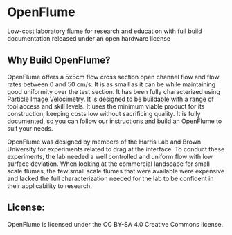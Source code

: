 # OpenFlume
Low-cost laboratory flume for research and education with full build documentation released under an open hardware license

## Why Build OpenFlume?
OpenFlume offers a 5x5cm flow cross section open channel flow and flow rates between 0 and 50 cm/s. It is as small as it can be while maintaining good uniformity over the test section. It has been fully characterized using Particle
Image Velocimetry. It is designed to be buildable with a range of tool access and skill levels. It uses the minimum viable product for its construction, keeping costs low without sacrificing quality. It is fully documented, so you 
can follow our instructions and build an OpenFlume to suit your needs. 

OpenFlume was designed by members of the Harris Lab and Brown University for experiments related to drag at the interface. To conduct these experiments, the lab needed a well controlled and uniform flow with low surface deviation. 
When looking at the commercial landscape for small scale flumes, the few small scale flumes that were available were expensive and lacked the full characterization needed for the lab to be confident in their applicability to research. 

## License:
OpenFlume is licensed under the CC BY-SA 4.0 Creative Commons license. 
